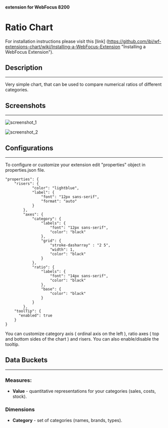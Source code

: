 #### extension for WebFocus 8200

# Ratio Chart

For installation instructions please visit this [link] (https://github.com/ibi/wf-extensions-chart/wiki/Installing-a-WebFocus-Extension "Installing a WebFocus Extension").

## Description
***
Very simple chart, that can be used to compare numerical ratios of different categories.
## Screenshots
***

![screenshot_1](https://github.com/ibi/wf-extensions-chart/tree/master/com.ibi.ratio/screenshots/1.png)

![screenshot_2](https://github.com/ibi/wf-extensions-chart/tree/master/com.ibi.ratio/screenshots/2.png)

## Configurations
***
To configure or customize your extension edit "properties" object in properties.json file.
	
	"properties": {
		"risers": {          
	            "color": "lightblue",
	            "label": {
	                "font": "12px sans-serif",
	                "format": "auto"
	            }
	        },
	        "axes": {
	            "category": {
	                "labels": {
	                    "font": "12px sans-serif",
	                    "color": "black"
	                },
	                "grid": {
	                	"stroke-dasharray" : "2 5",
	                	"width": 1,
	                	"color": "black"
	                }
	            },
	            "ratio": {
	                "labels": {
	                    "font": "14px sans-serif",
	                    "color": "black"
	                },
	                "base": {
	                	"color": "black"
	                }
	            }
	        },
	    "toolTip": {
	      "enabled": true
	    }
	}
You can customize category axis ( ordinal axis on the left ), ratio axes ( top and bottom sides of the chart ) and risers. You can also enable/disable the tooltip.
## Data Buckets
***
### Measures:
* **Value** - quantitative representations for your categories (sales, costs, stock).

### Dimensions
* **Category** - set of categories (names, brands, types).
